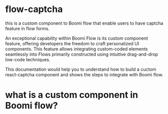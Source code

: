# flow-captcha
this is a custom component to Boomi flow that enable users to have captcha feature in flow forms.

An exceptional capability within Boomi Flow is its custom component feature, offering developers the freedom to craft personalized UI components. This feature allows integrating custom-coded elements seamlessly into Flows primarily constructed using intuitive drag-and-drop low-code techniques.

This documentation would help you to understand how to build a cuctom react-captcha component and shows the steps to integrate with Boomi flow.

# what is a custom component in Boomi flow?
